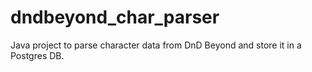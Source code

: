 # dndbeyond_char_parser
Java project to parse character data from DnD Beyond and store it in a Postgres DB.
